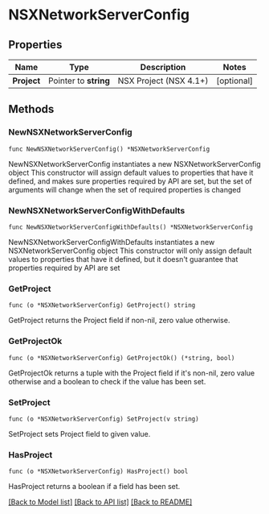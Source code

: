 # NSXNetworkServerConfig

## Properties

Name | Type | Description | Notes
------------ | ------------- | ------------- | -------------
**Project** | Pointer to **string** | NSX Project (NSX 4.1+) | [optional] 

## Methods

### NewNSXNetworkServerConfig

`func NewNSXNetworkServerConfig() *NSXNetworkServerConfig`

NewNSXNetworkServerConfig instantiates a new NSXNetworkServerConfig object
This constructor will assign default values to properties that have it defined,
and makes sure properties required by API are set, but the set of arguments
will change when the set of required properties is changed

### NewNSXNetworkServerConfigWithDefaults

`func NewNSXNetworkServerConfigWithDefaults() *NSXNetworkServerConfig`

NewNSXNetworkServerConfigWithDefaults instantiates a new NSXNetworkServerConfig object
This constructor will only assign default values to properties that have it defined,
but it doesn't guarantee that properties required by API are set

### GetProject

`func (o *NSXNetworkServerConfig) GetProject() string`

GetProject returns the Project field if non-nil, zero value otherwise.

### GetProjectOk

`func (o *NSXNetworkServerConfig) GetProjectOk() (*string, bool)`

GetProjectOk returns a tuple with the Project field if it's non-nil, zero value otherwise
and a boolean to check if the value has been set.

### SetProject

`func (o *NSXNetworkServerConfig) SetProject(v string)`

SetProject sets Project field to given value.

### HasProject

`func (o *NSXNetworkServerConfig) HasProject() bool`

HasProject returns a boolean if a field has been set.


[[Back to Model list]](../README.md#documentation-for-models) [[Back to API list]](../README.md#documentation-for-api-endpoints) [[Back to README]](../README.md)


